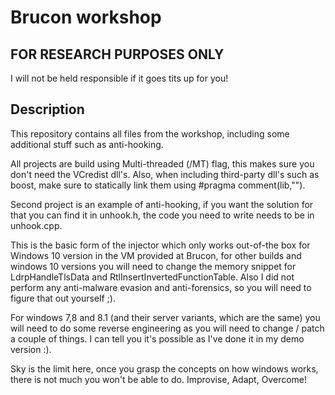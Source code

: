 # Brucon workshop

## FOR RESEARCH PURPOSES ONLY
I will not be held responsible if it goes tits up for you!


## Description
This repository contains all files from the workshop, including some additional stuff such as anti-hooking.

All projects are build using Multi-threaded (/MT) flag, this makes sure you don't need the VCredist dll's. Also, when including third-party dll's such as boost, make sure to statically link them using #pragma comment(lib,"").

Second project is an example of anti-hooking, if you want the solution for that you can find it in unhook.h, the code you need to write needs to be in unhook.cpp.

This is the basic form of the injector which only works out-of-the box for Windows 10 version in the VM provided at Brucon, for other builds and windows 10 versions you will need to change the memory snippet for LdrpHandleTlsData and RtlInsertInvertedFunctionTable.
Also I did not perform any anti-malware evasion and anti-forensics, so you will need to figure that out yourself ;).

For windows 7,8 and 8.1 (and their server variants, which are the same) you will need to do some reverse engineering as you will need to change / patch a couple of things. I can tell you it's possible as I've done it in my demo version :).

Sky is the limit here, once you grasp the concepts on how windows works, there is not much you won't be able to do.
Improvise, Adapt, Overcome!

